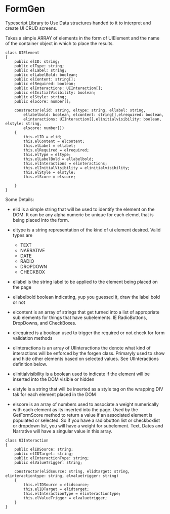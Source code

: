 # FormGen
Typescript Library to Use Data structures handed to it to interpret and create UI CRUD screens.

Takes a simple ARRAY of elements in the form of UIElement and the name of the container object in which to place the results.

```
class UIElement
{
    public elID: string;
    public elType: string;
    public elLabel: string;
    public elLabelBold: boolean;
    public elContent: string[];
    public elRequired: boolean;
    public elInteractions: UIInteraction[];
    public elInitialVisibility: boolean;
    public elStyle: string;
    public elScore: number[];

    constructor(elid: string, eltype: string, ellabel: string, 
        ellabelbold: boolean, elcontent: string[],elrequired: boolean,
        elinteractions: UIInteraction[],elinitialvisibility: boolean, elstyle: string,
        elscore: number[])
    {
        this.elID = elid;
        this.elContent = elcontent;
        this.elLabel = ellabel;
        this.elRequired = elrequired;
        this.elType = eltype;
        this.elLabelBold = ellabelbold;
        this.elInteractions = elinteractions;
        this.elInitialVisibility = elinitialvisibility;
        this.elStyle = elstyle;
        this.elScore = elscore;

    }
}
```

Some Details:
- elid is a simple string that will be used to identify the element on the DOM. It can be any alpha numeric be unique for each elemet that is being placed into the form.

- eltype is a string representation of the kind of ui element desired. Valid types are
    - TEXT
    - NARRATIVE
    - DATE
    - RADIO
    - DROPDOWN
    - CHECKBOX

- ellabel is the string label to be applied to the element being placed on the page

- ellabelbold boolean indicating, yup you guessed it, draw the label bold or not

- elcontent  is an array of strings that get turned into a list of appropriate sub elements for things that have subelements. IE RadioButtons, DropDowns, and CheckBoxes.

- elrequired is a boolean used to trigger the required or not check for form validation methods

- elinteractions is an array of UIInteractions the denote what kind of interactions will be enforced by the forgen class. Primaryly used to show and hide other elements based on selected values. See UIInteractions definition below.

- elinitialvisibility is a boolean used to indicate if the element will be inserted into the DOM visible or hidden

- elstyle is a string that will be inserted as a style tag on the wrapping DIV tak for each element placed in the DOM

- elscore is an array of numbers used to associate a weight numerically with each element as its inserted into the page. Used by the GetFormScore method to return a  value if an associated element is populated or selected. So if you have a radiobutton list or checkboxlist or dropdown list, you will have a weight for subelement. Text, Dates and Narrative will have a singular value in this array.

```
class UIInteraction
{
    public elIDSource: string;
    public elIDTarget: string;
    public elInteractionType: string;
    public elValueTrigger: string;

    constructor(elidsource: string, elidtarget: string, elinteractiontype: string, elvaluetrigger: string)
    {
        this.elIDSource = elidsource;
        this.elIDTarget = elidtarget;
        this.elInteractionType = elinteractiontype;
        this.elValueTrigger = elvaluetrigger;
    }
}
```
